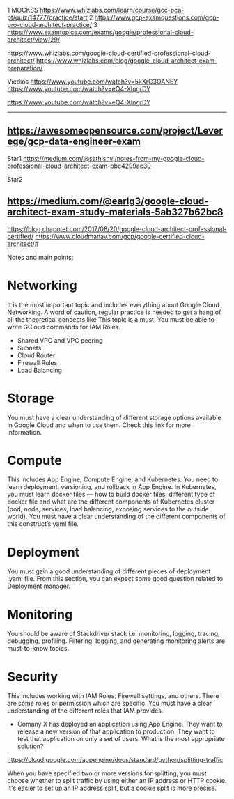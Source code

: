 1  MOCKSS https://www.whizlabs.com/learn/course/gcc-pca-pt/quiz/14777/practice/start
2 https://www.gcp-examquestions.com/gcp-pro-cloud-architect-practice/
3 https://www.examtopics.com/exams/google/professional-cloud-architect/view/29/

https://www.whizlabs.com/google-cloud-certified-professional-cloud-architect/
https://www.whizlabs.com/blog/google-cloud-architect-exam-preparation/

Viedios
https://www.youtube.com/watch?v=5kXrG3OANEY
https://www.youtube.com/watch?v=eQ4-XIngrDY

https://www.youtube.com/watch?v=eQ4-XIngrDY



------------
https://awesomeopensource.com/project/Leverege/gcp-data-engineer-exam
--------------------------

Star1
https://medium.com/@sathishvj/notes-from-my-google-cloud-professional-cloud-architect-exam-bbc4299ac30

Star2

https://medium.com/@earlg3/google-cloud-architect-exam-study-materials-5ab327b62bc8
--------------------------
https://blog.chapotet.com/2017/08/20/google-cloud-architect-professional-certified/
https://www.cloudmanav.com/gcp/google-certified-cloud-architect/#

Notes and main points:

# Networking
It is the most important topic and includes everything about Google Cloud Networking. A word of caution, regular practice is needed to get a hang of all the theoretical concepts like This topic is a must. You must be able to write GCloud commands for IAM Roles.
- Shared VPC and VPC peering
- Subnets
- Cloud Router
- Firewall Rules
- Load Balancing
# Storage
 You must have a clear understanding of different storage options available in Google Cloud and when to use them. Check this link for more information.

# Compute
This includes App Engine, Compute Engine, and Kubernetes. You need to learn deployment, versioning, and rollback in App Engine. In Kubernetes, you must learn docker files — how to build docker files, different type of docker file and what are the different components of Kubernetes cluster (pod, node, services, load balancing, exposing services to the outside world). You must have a clear understanding of the different components of this construct’s yaml file.

# Deployment  
You must gain a good understanding of different pieces of deployment .yaml file. From this section, you can expect some good question related to Deployment manager.

# Monitoring

You should be aware of Stackdriver stack i.e. monitoring, logging, tracing, debugging, profiling. Filtering, logging, and generating monitoring alerts are must-to-know topics.

# Security
This includes working with IAM Roles, Firewall settings, and others. There are some roles or permission which are specific. You must have a clear understanding of the different roles that IAM provides.




- Comany X has deployed an application using App Engine. They want to release a new version of that application to production. They want to test that application on only a set of users. What is the most appropriate solution?

https://cloud.google.com/appengine/docs/standard/python/splitting-traffic

When you have specified two or more versions for splitting, you must choose whether to split traffic by using either an IP address or HTTP cookie. It's easier to set up an IP address split, but a cookie split is more precise.

